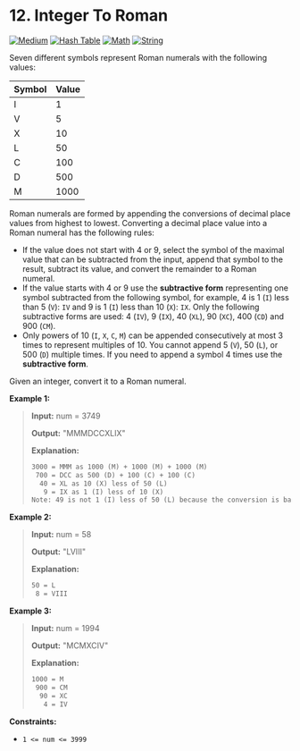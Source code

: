 # 12. Integer To Roman

[![Medium](https://img.shields.io/badge/Medium-916f31)](#)
[![Hash Table](https://img.shields.io/badge/Hash_Table-302f33)](#)
[![Math](https://img.shields.io/badge/Math-302f33)](#)
[![String](https://img.shields.io/badge/String-302f33)](#)

Seven different symbols represent Roman numerals with the following
values:

| Symbol | Value |
| :----- | :---- |
| I      | 1     |
| V      | 5     |
| X      | 10    |
| L      | 50    |
| C      | 100   |
| D      | 500   |
| M      | 1000  |

Roman numerals are formed by appending the conversions of decimal
place values from highest to lowest. Converting a decimal place value
into a Roman numeral has the following rules:

- If the value does not start with 4 or 9, select the symbol of the
  maximal value that can be subtracted from the input, append that
  symbol to the result, subtract its value, and convert the remainder
  to a Roman numeral.
- If the value starts with 4 or 9 use the **subtractive form**
  representing one symbol subtracted from the following symbol, for
  example, 4 is 1 (`I`) less than 5 (`V`): `IV` and 9 is 1 (`I`) less
  than 10 (`X`): `IX`. Only the following subtractive forms are used:
  4 (`IV`), 9 (`IX`), 40 (`XL`), 90 (`XC`), 400 (`CD`) and 900 (`CM`).
- Only powers of 10 (`I`, `X`, `C`, `M`) can be appended
  consecutively at most 3 times to represent multiples of 10. You
  cannot append 5 (`V`), 50 (`L`), or 500 (`D`) multiple times. If
  you need to append a symbol 4 times use the **subtractive form**.

Given an integer, convert it to a Roman numeral.

**Example 1:**

> **Input:** num = 3749
>
> **Output:** "MMMDCCXLIX"
>
> **Explanation:**
> ```txt
> 3000 = MMM as 1000 (M) + 1000 (M) + 1000 (M)
>  700 = DCC as 500 (D) + 100 (C) + 100 (C)
>   40 = XL as 10 (X) less of 50 (L)
>    9 = IX as 1 (I) less of 10 (X)
> Note: 49 is not 1 (I) less of 50 (L) because the conversion is based on decimal places
> ```

**Example 2:**

> **Input:** num = 58
>
> **Output:** "LVIII"
>
> **Explanation:**
> ```txt
> 50 = L
>  8 = VIII
> ```

**Example 3:**

> **Input:** num = 1994
>
> **Output:** "MCMXCIV"
>
> **Explanation:**
> ```txt
> 1000 = M
>  900 = CM
>   90 = XC
>    4 = IV
> ```

**Constraints:**

- `1 <= num <= 3999`
